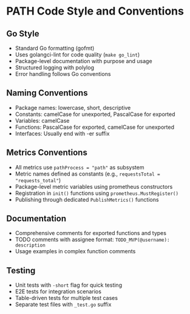 # PATH Code Style and Conventions

## Go Style
- Standard Go formatting (gofmt)
- Uses golangci-lint for code quality (`make go_lint`)
- Package-level documentation with purpose and usage
- Structured logging with polylog
- Error handling follows Go conventions

## Naming Conventions
- Package names: lowercase, short, descriptive
- Constants: camelCase for unexported, PascalCase for exported
- Variables: camelCase
- Functions: PascalCase for exported, camelCase for unexported
- Interfaces: Usually end with -er suffix

## Metrics Conventions
- All metrics use `pathProcess = "path"` as subsystem
- Metric names defined as constants (e.g., `requestsTotal = "requests_total"`)
- Package-level metric variables using prometheus constructors
- Registration in `init()` functions using `prometheus.MustRegister()`
- Publishing through dedicated `PublishMetrics()` functions

## Documentation
- Comprehensive comments for exported functions and types
- TODO comments with assignee format: `TODO_MVP(@username): description`
- Usage examples in complex function comments

## Testing
- Unit tests with `-short` flag for quick testing
- E2E tests for integration scenarios
- Table-driven tests for multiple test cases
- Separate test files with `_test.go` suffix